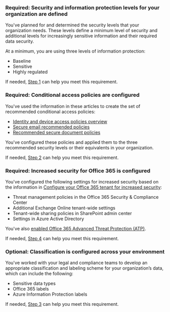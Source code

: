 <a name="crit-infoprotect-step1"></a>
### Required: Security and information protection levels for your organization are defined

You've planned for and determined the security levels that your organization needs. These levels define a minimum level of security and additional levels for increasingly sensitive information and their required data security.

At a minimum, you are using three levels of information protection:

- Baseline
- Sensitive
- Highly regulated

If needed, [Step 1](../infoprotect-define-sec-infoprotect-levels.md) can help you meet this requirement. 

<a name="crit-infoprotect-step2"></a>
### Required: Conditional access policies are configured

You've used the information in these articles to create the set of recommended conditional access policies:

- [Identity and device access policies overview](../identity-device-policies.md)
- [Secure email recommended policies](../secure-email-recommended-policies.md)
- [Recommended secure document policies](../sharepoint-file-access-policies.md)

You've configured these policies and applied them to the three recommended security levels or their equivalents in your organization.

If needed, [Step 2](../infoprotect-configure-conditional-access-policy-settings.md) can help you meet this requirement. 

<a name="crit-infoprotect-step4"></a>
### Required: Increased security for Office 365 is configured

You've configured the following settings for increased security based on the information in [Configure your Office 365 tenant for increased security](https://support.office.com/article/Configure-your-Office-365-tenant-for-increased-security-8d274fe3-db51-4107-ba64-865e7155b355):

- Threat management policies in the Office 365 Security & Compliance Center
- Additional Exchange Online tenant-wide settings
- Tenant-wide sharing policies in SharePoint admin center
- Settings in Azure Active Directory

You've also [enabled Office 365 Advanced Threat Protection (ATP)](https://support.office.com/article/Office-365-ATP-for-SharePoint-OneDrive-and-Microsoft-Teams-26261670-db33-4c53-b125-af0662c34607#turniton).

If needed, [Step 4](../infoprotect-configure-increased-security-office-365.md) can help you meet this requirement. 

<a name="crit-infoprotect-step3"></a>
### Optional: Classification is configured across your environment

You've worked with your legal and compliance teams to develop an appropriate classification and labeling scheme for your organization’s data, which can include the following:

- Sensitive data types
- Office 365 labels
- Azure Information Protection labels

If needed, [Step 3](../infoprotect-configure-classification.md) can help you meet this requirement. 
